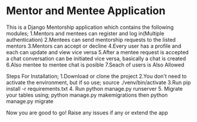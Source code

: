# Mentor and Mentee Application


This is a Django Mentorship application which contains the following modules;
1.Mentors and mentees can register and log in(Multiple authentication)
2.Mentees can send mentorship requests to the listed mentors
3.Mentors can accept or decline
4.Every user has a profile and each can update and view vice versa
5.After a mentee request is accepted a chat conversation can be initiated
vice versa, basically a chat is created
6.Also mentee to mentee chat is posible
7.Seach of users is Also Allowed


Steps For Installation;
1.Download or clone the project 
2.You don't need to activate the environment, but if so use;
source ./venv/bin/activate
3.Run pip install -r requirements.txt
4. Run python manage.py runserver 
5. Migrate your tables using; python manage.py makemigrations then python manage.py migrate

Now you are good to go!
Raise any issues if any or extend the app






